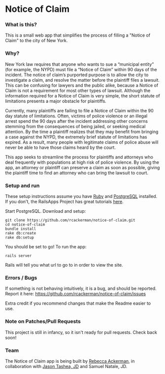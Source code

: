 # Notice of Claim

### What is this?

This is a small web app that simplifies the process of filling a "Notice of Claim" to the city of New York.

### Why?

New York law requires that anyone who wants to sue a “municipal entity” (for example, the NYPD) must file a “Notice of Claim” within 90 days of the incident. The notice of claim’s purported purpose is to allow the city to investigate a claim, and resolve the matter before the plaintiff files a lawsuit. This can be confusing for lawyers and the public alike, because a Notice of Claim is not a requirement for most other types of lawsuit. Although the information required for a Notice of Claim is very simple, the short statute of limitations presents a major obstacle for plaintiffs.

Currently, many plaintiffs are failing to file a Notice of Claim within the 90 day statute of limitations. Often, victims of police violence or an illegal arrest spend the 90 days after the incident addressing other concerns stemming from the consequences of being jailed, or seeking medical attention. By the time a plaintiff realizes that they may benefit from bringing a case against the NYPD, the extremely brief statute of limitations has expired. As a result, many people with legitimate claims of police abuse will never be able to have those claims heard by the court. 

This app seeks to streamline the process for plaintiffs and attorneys who deal frequently with populations at high risk of police violence. By using the app, an attorney or plaintiff can preserve a claim as soon as possible, giving the plaintiff time to find an attorney who can bring the lawsuit to court. 

### Setup and run

These setup instructions assume you have [Ruby](https://www.ruby-lang.org/en/) and [PostgreSQL](http://www.postgresql.org/) installed. If you don't, the RailsApps Project has great tutorials [here](http://railsapps.github.io/installing-rails.html).

Start PostgreSQL. Download and setup:

```
git clone https://github.com/rcackerman/notice-of-claim.git
cd notice-of-claim
bundle install
rake db:create
rake db:setup
```

You should be set to go! To run the app:

```
rails server
```

Rails will tell you what url to go to in order to view the site.

### Errors / Bugs

If something is not behaving intuitively, it is a bug, and should be reported.
Report it here: https://github.com/rcackerman/notice-of-claim/issues

Extra credit if you recommend changes that make the Readme easier to use.

### Note on Patches/Pull Requests

This project is still in infancy, so it isn't ready for pull requests. Check back soon!

### Team

The Notice of Claim app is being built by [Rebecca Ackerman](https://github.com/rcackerman), in collaboration with [Jason Tashea, JD](https://twitter.com/jtashea) and Samuel Natale, JD.

